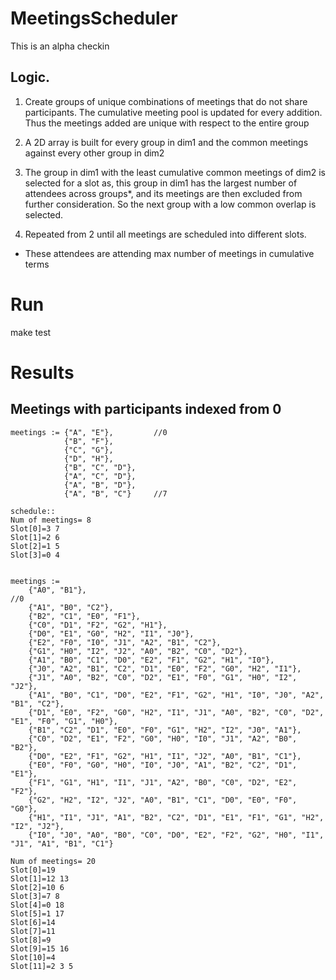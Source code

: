 # MeetingsScheduler

This is an alpha checkin

## Logic.

 1. Create groups of unique combinations of meetings that do not share participants. The cumulative meeting pool is updated for every addition. Thus the meetings added are unique with respect to the entire group

 2. A 2D array is built for every group in dim1 and the common meetings against every other group in dim2

 3.  The group in dim1 with the least cumulative common meetings of dim2 is selected for a slot as,
 this group in dim1 has the largest number of attendees across groups*, and its meetings are then
 excluded from further consideration. So the next group with a low common overlap is selected.



 4. Repeated from 2 until all meetings are scheduled into different slots.

* These attendees are attending max number of meetings in cumulative terms


# Run

make test

# Results

## Meetings with participants indexed from 0


```
meetings := {"A", "E"},         //0
            {"B", "F"}, 
            {"C", "G"}, 
            {"D", "H"}, 
            {"B", "C", "D"}, 
            {"A", "C", "D"}, 
            {"A", "B", "D"}, 
            {"A", "B", "C"}     //7

schedule::
Num of meetings= 8
Slot[0]=3 7
Slot[1]=2 6
Slot[2]=1 5
Slot[3]=0 4


meetings := 
    {"A0", "B1"},                                                                   //0
    {"A1", "B0", "C2"},
    {"B2", "C1", "E0", "F1"},
    {"C0", "D1", "F2", "G2", "H1"},
    {"D0", "E1", "G0", "H2", "I1", "J0"},
    {"E2", "F0", "I0", "J1", "A2", "B1", "C2"},
    {"G1", "H0", "I2", "J2", "A0", "B2", "C0", "D2"},
    {"A1", "B0", "C1", "D0", "E2", "F1", "G2", "H1", "I0"},
    {"J0", "A2", "B1", "C2", "D1", "E0", "F2", "G0", "H2", "I1"},
    {"J1", "A0", "B2", "C0", "D2", "E1", "F0", "G1", "H0", "I2", "J2"},
    {"A1", "B0", "C1", "D0", "E2", "F1", "G2", "H1", "I0", "J0", "A2", "B1", "C2"},
    {"D1", "E0", "F2", "G0", "H2", "I1", "J1", "A0", "B2", "C0", "D2", "E1", "F0", "G1", "H0"},
    {"B1", "C2", "D1", "E0", "F0", "G1", "H2", "I2", "J0", "A1"},
    {"C0", "D2", "E1", "F2", "G0", "H0", "I0", "J1", "A2", "B0", "B2"},
    {"D0", "E2", "F1", "G2", "H1", "I1", "J2", "A0", "B1", "C1"},
    {"E0", "F0", "G0", "H0", "I0", "J0", "A1", "B2", "C2", "D1", "E1"},
    {"F1", "G1", "H1", "I1", "J1", "A2", "B0", "C0", "D2", "E2", "F2"},
    {"G2", "H2", "I2", "J2", "A0", "B1", "C1", "D0", "E0", "F0", "G0"},
    {"H1", "I1", "J1", "A1", "B2", "C2", "D1", "E1", "F1", "G1", "H2", "I2", "J2"},
    {"I0", "J0", "A0", "B0", "C0", "D0", "E2", "F2", "G2", "H0", "I1", "J1", "A1", "B1", "C1"}

Num of meetings= 20
Slot[0]=19
Slot[1]=12 13
Slot[2]=10 6
Slot[3]=7 8
Slot[4]=0 18
Slot[5]=1 17
Slot[6]=14
Slot[7]=11
Slot[8]=9
Slot[9]=15 16
Slot[10]=4
Slot[11]=2 3 5


```


